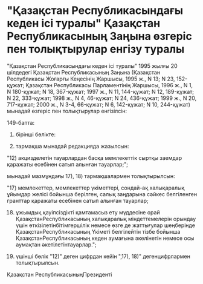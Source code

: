 # "Қазақстан Республикасындағы кеден ісі туралы" Қазақстан Республикасының Заңына өзгеріс пен толықтырулар енгізу туралы

"Қазақстан Республикасындағы кеден ісі туралы" 1995 жылғы 20 шілдедегі Қазақстан Республикасының Заңына (Қазақстан Республикасы Жоғарғы Кеңесінің Жаршысы, 1995 ж., N 13; N 23, 152-құжат; Қазақстан Республикасы Парламентінің Жаршысы, 1996 ж., N 1, N 180-құжат; N 18, 367-құжат; 1997 ж., N 11, 144-құжат; N 12, 189-құжат; N 22, 333-құжат; 1998 ж., N 4, 46-құжат; N 24, 436-құжат; 1999 ж., N 20, 717-құжат; 2000 ж., N 3-4, 66-құжат; N 6, 142-құжат; N 10, 244-құжат) мынадай өзгеріс пен толықтырулар енгізілсін:

149-бапта:

1) бірінші бөлікте:

12) тармақша мынадай редакцияда жазылсын:

"12) акцизделетін тауарлардан басқа мемлекеттік сыртқы заемдар қаражаты есебінен сатып алынған тауарлар;";

мынадай мазмұндағы 17), 18) тармақшалармен толықтырылсын:

"17) мемлекеттер, мемлекеттер үкіметтері, сондай-ақ халықаралық ұйымдар желісі бойынша берілген, салық заңдарына сәйкес белгіленген гранттар қаражаты есебінен сатып алынған тауарлар;

18) ұжымдық қауіпсіздікті қамтамасыз ету мүддесіне орай ҚазақстанРеспубликасының халықаралық міндеттемелерін орындау үшін өткізілетінбітімгершілік немесе өзге де жаттығулар шеңберінде ҚазақстанРеспубликасының Үкіметі белгілейтін тізбе бойынша ҚазақстанРеспубликасының кеден аумағына әкелінетін немесе осы аумақтан әкетілетінтауарлар.";

2) үшінші бөлік "12)" деген цифрдан кейін ",17), 18)" дегенцифрлармен толықтырылсын.

Қазақстан РеспубликасыныңПрезиденті

